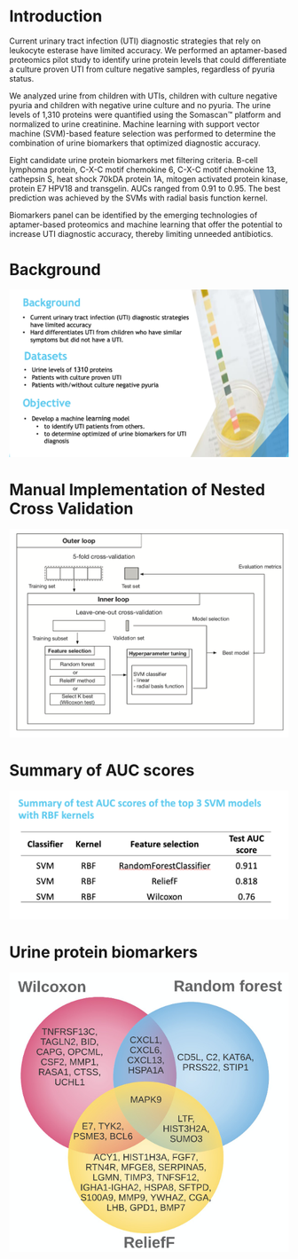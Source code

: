 # Introduction

Current urinary tract infection (UTI) diagnostic strategies that rely on leukocyte esterase have limited accuracy. We performed an aptamer-based proteomics pilot study to identify urine protein levels that could differentiate a culture proven UTI from culture negative samples, regardless of pyuria status.

We analyzed urine from children with UTIs, children with culture negative pyuria and children with negative urine culture and no pyuria. The urine levels of 1,310 proteins were quantified using the Somascan™ platform and normalized to urine creatinine. Machine learning with support vector machine (SVM)-based feature selection was performed to determine the combination of urine biomarkers that optimized diagnostic accuracy.

Eight candidate urine protein biomarkers met filtering criteria. B-cell lymphoma protein, C-X-C motif chemokine 6, C-X-C motif chemokine 13, cathepsin S, heat shock 70kDA protein 1A, mitogen activated protein kinase, protein E7 HPV18 and transgelin. AUCs ranged from 0.91 to 0.95. The best prediction was achieved by the SVMs with radial basis function kernel.

Biomarkers panel can be identified by the emerging technologies of aptamer-based proteomics and machine learning that offer the potential to increase UTI diagnostic accuracy, thereby limiting unneeded antibiotics.


# Background
![](/background.png)


# Manual Implementation of Nested Cross Validation

![](/nested_cross_validation.png)


# Summary of AUC scores 
![](/AUC_score_summary.png)


# Urine protein biomarkers
![](/biomarkders.png)
